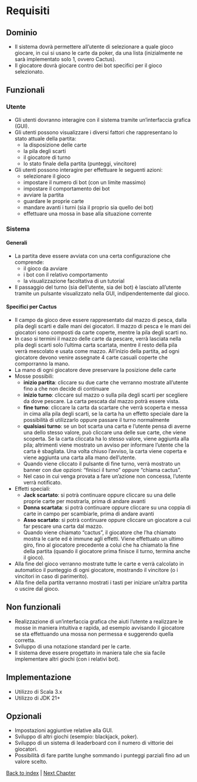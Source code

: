 # Requisiti
## Dominio
- Il sistema dovrà permettere all’utente di selezionare a quale gioco giocare, in cui si usano le carte da poker, da una lista (inizialmente ne sarà implementato solo 1, ovvero Cactus).
- Il giocatore dovrà giocare contro dei bot specifici per il gioco selezionato.
## Funzionali
### Utente
- Gli utenti dovranno interagire con il sistema tramite un’interfaccia grafica (GUI).
- Gli utenti possono visualizzare i diversi fattori che rappresentano lo stato attuale della partita:
  - la disposizione delle carte
  - la pila degli scarti
  - il giocatore di turno
  - lo stato finale della partita (punteggi, vincitore)
- Gli utenti possono interagire per effettuare le seguenti azioni:
  - selezionare il gioco
  - impostare il numero di bot (con un limite massimo)
  - impostare il comportamento dei bot
  - avviare la partita
  - guardare le proprie carte
  - mandare avanti i turni (sia il proprio sia quello dei bot)
  - effettuare una mossa in base alla situazione corrente
### Sistema
#### Generali
- La partita deve essere avviata con una certa configurazione che comprende:
  - il gioco da avviare
  - i bot con il relativo comportamento
  - la visualizzazione facoltativa di un tutorial
- Il passaggio del turno (sia dell’utente, sia dei bot) è lasciato all’utente tramite un pulsante visualizzato nella GUI, indipendentemente dal gioco.


#### Specifici per Cactus
- Il campo da gioco deve essere rappresentato dal mazzo di pesca, dalla pila degli scarti e dalle mani dei giocatori. Il mazzo di pesca e le mani dei giocatori sono composti da carte coperte, mentre la pila degli scarti no.
- In caso si termini il mazzo delle carte da pescare, verrà lasciata nella pila degli scarti solo l’ultima carta scartata, mentre il resto della pila verrà mescolato e usata come mazzo.
All’inizio della partita, ad ogni giocatore devono venire assegnate 4 carte casuali coperte che comporranno la mano.
- La mano di ogni giocatore deve preservare la posizione delle carte
- Mosse possibili:
  - **inizio partita**: cliccare su due carte che verranno mostrate all’utente fino a che non decide di continuare
  - **inizio turno**: cliccare sul mazzo o sulla pila degli scarti per scegliere da dove pescare. La carta pescata dal mazzo potrà essere vista.
  - **fine turno**: cliccare la carta da scartare che verrà scoperta e messa in cima alla pila degli scarti, se la carta ha un effetto speciale dare la possibilità di utilizzarlo oppure passare il turno normalmente
  - **qualsiasi turno**: se un bot scarta una carta e l’utente pensa di averne una dello stesso valore, può cliccare una delle sue carte, che viene scoperta. Se la carta cliccata ha lo stesso valore, viene aggiunta alla pila; altrimenti viene mostrato un avviso per informare l’utente che la carta è sbagliata. Una volta chiuso l’avviso, la carta viene coperta e viene aggiunta una carta alla mano dell’utente.
  - Quando viene cliccato il pulsante di fine turno, verrà mostrato un banner con due opzioni: “finisci il turno” oppure “chiama cactus”.
  - Nel caso in cui venga provata a fare un’azione non concessa, l’utente verrà notificato.
- Effetti speciali:
  - **Jack scartato**: si potrà continuare oppure cliccare su una delle proprie carte per mostrarla, prima di andare avanti
  - **Donna scartata**: si potrà continuare oppure cliccare su una coppia di carte in campo per scambiarle, prima di andare avanti
  - **Asso scartato**: si potrà continuare oppure cliccare un giocatore a cui far pescare una carta dal mazzo.
  - Quando viene chiamato “cactus”, il giocatore che l’ha chiamato mostra le carte ed è immune agli effetti. Viene effettuato un ultimo giro, fino al giocatore precedente a colui che ha chiamato la fine della partita (quando il giocatore prima finisce il turno, termina anche il gioco).
- Alla fine del gioco verranno mostrate tutte le carte e verrà calcolato in automatico il punteggio di ogni giocatore, mostrando il vincitore (o i vincitori in caso di parimerito).
- Alla fine della partita verranno mostrati i tasti per iniziare un’altra partita o uscire dal gioco.
## Non funzionali
- Realizzazione di un’interfaccia grafica che aiuti l’utente a realizzare le mosse in maniera intuitiva e rapida, ad esempio avvisando il giocatore se sta effettuando una mossa non permessa e suggerendo quella corretta.
- Sviluppo di una notazione standard per le carte.
- Il sistema deve essere progettato in maniera tale che sia facile implementare altri giochi (con i relativi bot).
## Implementazione
- Utilizzo di Scala 3.x
- Utilizzo di JDK 21+
## Opzionali
- Impostazioni aggiuntive relative alla GUI.
- Sviluppo di altri giochi (esempio: blackjack, poker).
- Sviluppo di un sistema di leaderboard con il numero di vittorie dei giocatori.
- Possibilità di fare partite lunghe sommando i punteggi parziali fino ad un valore scelto.

[Back to index](../index.md) | 
[Next Chapter](../4-architectural-design/index.md)
